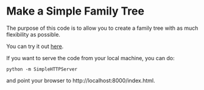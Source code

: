 # Make a Simple Family Tree

The purpose of this code is to allow you to create a family tree with
as much flexibility as possible.  

You can try it out [here](https://ebaxter.github.io/family_tree).

If you want to serve the code from your local machine, you can do:
```
python -m SimpleHTTPServer              
```
and point your browser to http://localhost:8000/index.html.
